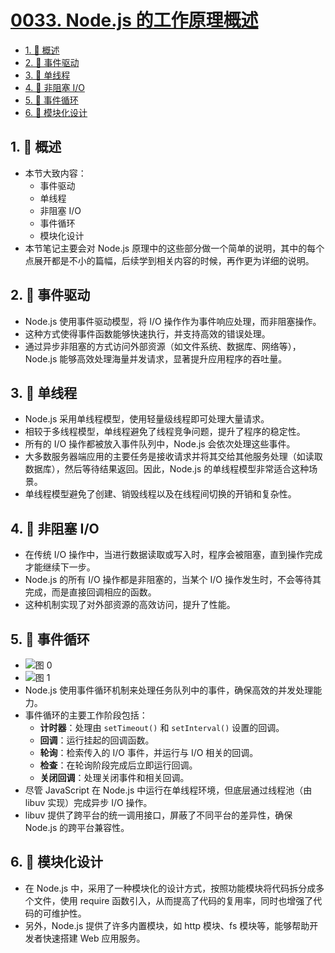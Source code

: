 # [0033. Node.js 的工作原理概述](https://github.com/Tdahuyou/TNotes.nodejs/tree/main/notes/0033.%20Node.js%20%E7%9A%84%E5%B7%A5%E4%BD%9C%E5%8E%9F%E7%90%86%E6%A6%82%E8%BF%B0)

<!-- region:toc -->

- [1. 📒 概述](#1--概述)
- [2. 📒 事件驱动](#2--事件驱动)
- [3. 📒 单线程](#3--单线程)
- [4. 📒 非阻塞 I/O](#4--非阻塞-io)
- [5. 📒 事件循环](#5--事件循环)
- [6. 📒 模块化设计](#6--模块化设计)

<!-- endregion:toc -->

## 1. 📒 概述

- 本节大致内容：
  - 事件驱动
  - 单线程
  - 非阻塞 I/O
  - 事件循环
  - 模块化设计
- 本节笔记主要会对 Node.js 原理中的这些部分做一个简单的说明，其中的每个点展开都是不小的篇幅，后续学到相关内容的时候，再作更为详细的说明。

## 2. 📒 事件驱动

- Node.js 使用事件驱动模型，将 I/O 操作作为事件响应处理，而非阻塞操作。
- 这种方式使得事件函数能够快速执行，并支持高效的错误处理。
- 通过异步非阻塞的方式访问外部资源（如文件系统、数据库、网络等），Node.js 能够高效处理海量并发请求，显著提升应用程序的吞吐量。

## 3. 📒 单线程

- Node.js 采用单线程模型，使用轻量级线程即可处理大量请求。
- 相较于多线程模型，单线程避免了线程竞争问题，提升了程序的稳定性。
- 所有的 I/O 操作都被放入事件队列中，Node.js 会依次处理这些事件。
- 大多数服务器端应用的主要任务是接收请求并将其交给其他服务处理（如读取数据库），然后等待结果返回。因此，Node.js 的单线程模型非常适合这种场景。
- 单线程模型避免了创建、销毁线程以及在线程间切换的开销和复杂性。

## 4. 📒 非阻塞 I/O

- 在传统 I/O 操作中，当进行数据读取或写入时，程序会被阻塞，直到操作完成才能继续下一步。
- Node.js 的所有 I/O 操作都是非阻塞的，当某个 I/O 操作发生时，不会等待其完成，而是直接回调相应的函数。
- 这种机制实现了对外部资源的高效访问，提升了性能。

## 5. 📒 事件循环

- ![图 0](https://cdn.jsdelivr.net/gh/Tdahuyou/imgs@main/2025-04-04-10-33-30.png)
- ![图 1](https://cdn.jsdelivr.net/gh/Tdahuyou/imgs@main/2025-04-04-10-41-39.png)
- Node.js 使用事件循环机制来处理任务队列中的事件，确保高效的并发处理能力。
- 事件循环的主要工作阶段包括：
  - **计时器**：处理由 `setTimeout()` 和 `setInterval()` 设置的回调。
  - **回调**：运行挂起的回调函数。
  - **轮询**：检索传入的 I/O 事件，并运行与 I/O 相关的回调。
  - **检查**：在轮询阶段完成后立即运行回调。
  - **关闭回调**：处理关闭事件和相关回调。
- 尽管 JavaScript 在 Node.js 中运行在单线程环境，但底层通过线程池（由 libuv 实现）完成异步 I/O 操作。
- libuv 提供了跨平台的统一调用接口，屏蔽了不同平台的差异性，确保 Node.js 的跨平台兼容性。

## 6. 📒 模块化设计

- 在 Node.js 中，采用了一种模块化的设计方式，按照功能模块将代码拆分成多个文件，使用 require 函数引入，从而提高了代码的复用率，同时也增强了代码的可维护性。
- 另外，Node.js 提供了许多内置模块，如 http 模块、fs 模块等，能够帮助开发者快速搭建 Web 应用服务。

